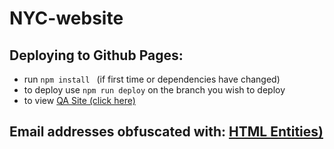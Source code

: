 # NYC-website
## Deploying to Github Pages:
- run `npm install ` (if first time or dependencies have changed)
- to deploy use `npm run deploy` on the branch you wish to deploy
- to view [QA Site (click here)](https://newyorkcoin-nyc.github.io/NYC-site/)

## Email addresses obfuscated with: [HTML Entities)](http://www.wbwip.com/wbw/emailencoder.html)
